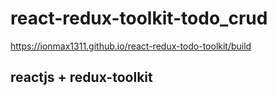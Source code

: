 # react-redux-toolkit-todo_crud

https://ionmax1311.github.io/react-redux-todo-toolkit/build

## **reactjs + redux-toolkit**

